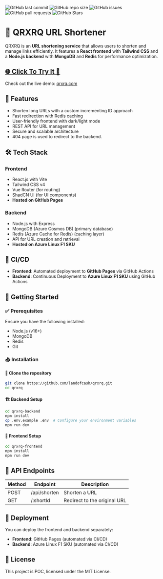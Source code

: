 ![GitHub last commit](https://img.shields.io/github/last-commit/landofcash/qrxrq)
![GitHub repo size](https://img.shields.io/github/repo-size/landofcash/qrxrq)
![GitHub issues](https://img.shields.io/github/issues/landofcash/qrxrq)
![GitHub pull requests](https://img.shields.io/github/issues-pr/landofcash/qrxrq)
![GitHub Stars](https://img.shields.io/github/stars/landofcash/qrxrq?style=social)


# 🚀 QRXRQ URL Shortener

QRXRQ is an **URL shortening service** that allows users to shorten and manage links efficiently. It features a **React frontend** with **Tailwind CSS** and a **Node.js backend** with **MongoDB** and **Redis** for performance optimization.

## [🌐 Click To Try It 👀](https://qrxrq.com)
Check out the live demo: [qrxrq.com](https://qrxrq.com)

## 🌟 Features
- Shorten long URLs with a custom incrementing ID approach
- Fast redirection with Redis caching
- User-friendly frontend with dark/light mode
- REST API for URL management
- Secure and scalable architecture
- 404 page is used to redirect to the backend.
  
## 🛠 Tech Stack
### Frontend
- React.js with Vite 
- Tailwind CSS v4
- Vue Router (for routing)
- ShadCN UI (for UI components)
- **Hosted on GitHub Pages**

### Backend
- Node.js with Express
- MongoDB (Azure Cosmos DB) (primary database)
- Redis (Azure Cache for Redis) (caching layer)
- API for URL creation and retrieval
- **Hosted on Azure Linux F1 SKU**

## 🚀 CI/CD
- **Frontend**: Automated deployment to **GitHub Pages** via GitHub Actions
- **Backend**: Continuous Deployment to **Azure Linux F1 SKU** using GitHub Actions

## 📌 Getting Started

### ✅ Prerequisites
Ensure you have the following installed:
- Node.js (v16+)
- MongoDB
- Redis
- Git

### 📥 Installation
#### 🔽 Clone the repository
```sh
git clone https://github.com/landofcash/qrxrq.git
cd qrxrq
```

#### 🏗 Backend Setup
```sh
cd qrxrq-backend
npm install
cp .env.example .env  # Configure your environment variables
npm run dev
```

#### 🎨 Frontend Setup
```sh
cd qrxrq-frontend
npm install
npm run dev
```

## 📡 API Endpoints
| Method | Endpoint     | Description |
|--------|-------------|-------------|
| POST   | /api/shorten | Shorten a URL |
| GET    | /:shortId   | Redirect to the original URL |

## 🚢 Deployment
You can deploy the frontend and backend separately:
- **Frontend**: GitHub Pages (automated via CI/CD)
- **Backend**: Azure Linux F1 SKU (automated via CI/CD)

## 📜 License
This project is POC, licensed under the MIT License.

